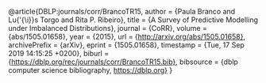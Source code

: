 @article{DBLP:journals/corr/BrancoTR15,
  author    = {Paula Branco and
               Lu{\'{\i}}s Torgo and
               Rita P. Ribeiro},
  title     = {A Survey of Predictive Modelling under Imbalanced Distributions},
  journal   = {CoRR},
  volume    = {abs/1505.01658},
  year      = {2015},
  url       = {http://arxiv.org/abs/1505.01658},
  archivePrefix = {arXiv},
  eprint    = {1505.01658},
  timestamp = {Tue, 17 Sep 2019 14:15:25 +0200},
  biburl    = {https://dblp.org/rec/journals/corr/BrancoTR15.bib},
  bibsource = {dblp computer science bibliography, https://dblp.org}
}
